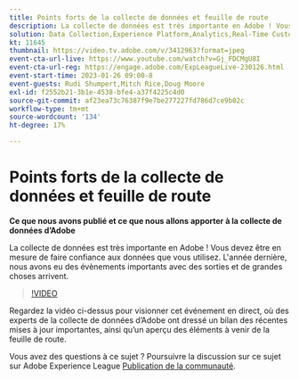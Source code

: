 ```yaml
---
title: Points forts de la collecte de données et feuille de route
description: La collecte de données est très importante en Adobe ! Vous devez être en mesure de faire confiance aux données que vous utilisez. L'année dernière, nous avons eu des évènements importants avec des sorties et de grandes choses arrivent.
solution: Data Collection,Experience Platform,Analytics,Real-Time Customer Data Platform,Customer Journey Analytics
kt: 11645
thumbnail: https://video.tv.adobe.com/v/3412963?format=jpeg
event-cta-url-live: https://www.youtube.com/watch?v=Gj_FDCMgU8I
event-cta-url-reg: https://engage.adobe.com/ExpLeagueLive-230126.html
event-start-time: 2023-01-26 09:00-8
event-guests: Rudi Shumpert,Mitch Rice,Doug Moore
exl-id: f2552b21-3b1e-4538-bfe4-a37f4225c4d0
source-git-commit: af23ea73c76387f9e7be277227fd786d7ce9b02c
workflow-type: tm+mt
source-wordcount: '134'
ht-degree: 17%

---
```


# Points forts de la collecte de données et feuille de route

**Ce que nous avons publié et ce que nous allons apporter à la collecte de données d’Adobe**

La collecte de données est très importante en Adobe ! Vous devez être en mesure de faire confiance aux données que vous utilisez. L&#39;année dernière, nous avons eu des évènements importants avec des sorties et de grandes choses arrivent.

>[!VIDEO](https://video.tv.adobe.com/v/3412963/?quality=12&learn=on)

Regardez la vidéo ci-dessus pour visionner cet événement en direct, où des experts de la collecte de données d’Adobe ont dressé un bilan des récentes mises à jour importantes, ainsi qu’un aperçu des éléments à venir de la feuille de route.

Vous avez des questions à ce sujet ? Poursuivre la discussion sur ce sujet sur Adobe Experience League [Publication de la communauté](https://experienceleaguecommunities.adobe.com/t5/adobe-experience-platform-launch/experience-league-live-post-session-discussion-data-collection/m-p/569923#M316).
